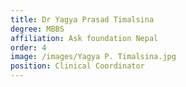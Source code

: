 ```yaml
---
title: Dr Yagya Prasad Timalsina
degree: MBBS
affiliation: Ask foundation Nepal
order: 4
image: /images/Yagya P. Timalsina.jpg
position: Clinical Coordinator
---
```


